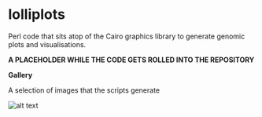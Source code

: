 # lolliplots 
Perl code that sits atop of the Cairo graphics library to generate genomic plots
and visualisations.

**A PLACEHOLDER WHILE THE CODE GETS ROLLED INTO THE REPOSITORY**

**Gallery**

A selection of images that the scripts generate

![alt text](https://github.com/biostair/lolliplots/images/acat2_acat3_igfals_everything.png "Lolliplot")


